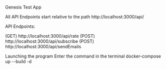 Genesis Test App

All API Endpoints start relative to the path http://localhost:3000/api/

API Endpoints:

(GET) http://localhost:3000/api/rate 
(POST) http://localhost:3000/api/subscribe 
(POST) http://localhost:3000/api/sendEmails

Launching the program Enter the command in the terminal docker-compose up --build -d
